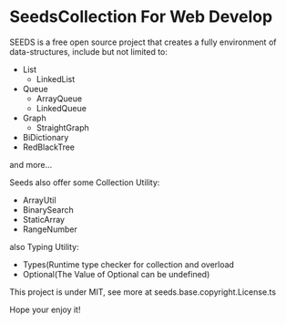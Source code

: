 # SeedsCollection For Web Develop

SEEDS is a free open source project that creates a fully environment of data-structures, include but not limited to:
 - List
   - LinkedList
 - Queue
   - ArrayQueue
   - LinkedQueue
 - Graph
   - StraightGraph
 - BiDictionary
 - RedBlackTree

and more...

Seeds also offer some Collection Utility:
 - ArrayUtil
 - BinarySearch
 - StaticArray
 - RangeNumber

also Typing Utility:
 - Types(Runtime type checker for collection and overload
 - Optional(The Value of Optional can be undefined)

This project is under MIT, see more at seeds.base.copyright.License.ts

Hope your enjoy it!
